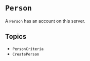 # ``Person``

A `Person` has an account on this server.

## Topics

 - ``PersonCriteria``
 - ``CreatePerson``